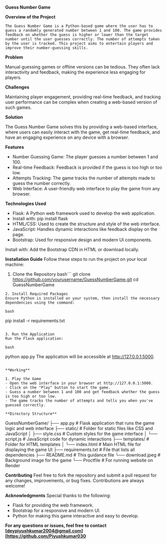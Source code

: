 **Guess Number Game**

**Overview of the Project**
```
The Guess Number Game is a Python-based game where the user has to guess a randomly generated number between 1 and 100. The game provides feedback on whether the guess is higher or lower than the target number until the user guesses correctly. The number of attempts taken by the user is tracked. This project aims to entertain players and improve their number-guessing skills.

```

**Problem**

Manual guessing games or offline versions can be tedious. They often lack interactivity and feedback, making the experience less engaging for players.

**Challenges**

Maintaining player engagement, providing real-time feedback, and tracking user performance can be complex when creating a web-based version of such games.

**Solution**

The Guess Number Game solves this by providing a web-based interface, where users can easily interact with the game, get real-time feedback, and have an engaging experience on any device with a browser.

**Features**

- Number Guessing Game: The player guesses a number between 1 and 100.
- Real-time Feedback: Feedback is provided if the guess is too high or too low.
- Attempts Tracking: The game tracks the number of attempts made to guess the number correctly.
- Web Interface: A user-friendly web interface to play the game from any browser.

**Technologies Used**

- Flask: A Python web framework used to develop the web application.
- Install with: pip install flask
- HTML/CSS: Used to create the structure and style of the web interface.
- JavaScript: Handles dynamic interactions like feedback display on the page.
- Bootstrap: Used for responsive design and modern UI components.

Install with: Add the Bootstrap CDN in HTML or download locally.

**Installation Guide**
Follow these steps to run the project on your local machine:

1.  Clone the Repository
bash```
git clone https://github.com/yourusername/GuessNumberGame.git
cd GuessNumberGame
```
2. Install Required Packages
Ensure Python is installed on your system, then install the necessary dependencies using the command:

bash
```
pip install -r requirements.txt
```

3. Run the Application
Run the Flask application:

bash
```
python app.py
The application will be accessible at http://127.0.0.1:5000.
```

**Working**

1. Play the Game
- Open the web interface in your browser at http://127.0.0.1:5000.
- Click on the "Play" button to start the game.
- Guess a number between 1 and 100 and get feedback whether the guess is too high or too low.
- The game tracks the number of attempts and tells you when you've guessed correctly.

**Directory Structure**
```
GuessNumberGame/
├── app.py                         # Flask application that runs the game logic and web interface
├── static/                         # Folder for static files like CSS and JavaScript
│   ├── style.css                  # Custom styles for the game interface
│   └── script.js                  # JavaScript code for dynamic interactions
├── templates/                      # Folder for HTML templates
│   └── index.html                 # Main HTML file for displaying the game UI
├── requirements.txt               # File that lists all dependencies
├── README.md                      # This guidance file
└── download.jpeg                  # Background image for the game
└── Proctfile                      # For running website on Render

**Contributing**
Feel free to fork the repository and submit a pull request for any changes, improvements, or bug fixes. Contributions are always welcome!

**Acknowledgments**
Special thanks to the following:

- Flask for providing the web framework.
- Bootstrap for a responsive and modern UI.
- Python for making this game interactive and easy to develop.

**For any questions or issues, feel free to contact [deypiyushkumar2004@gmail.com] [https://github.com/Piyushkumar030**
